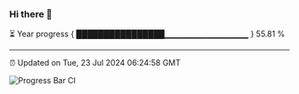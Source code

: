 ### Hi there 👋

⏳ Year progress { ████████████████▁▁▁▁▁▁▁▁▁▁▁▁▁▁ } 55.81 %

---

⏰ Updated on Tue, 23 Jul 2024 06:24:58 GMT

![Progress Bar CI](https://github.com/liununu/liununu/workflows/Progress%20Bar%20CI/badge.svg)
